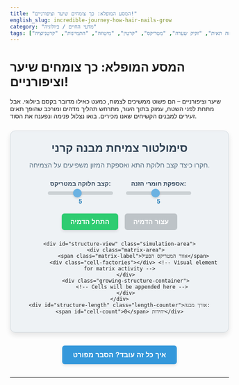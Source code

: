 ```yaml
---
title: "המסע המופלא: כך צומחים שיער וציפורניים!"
english_slug: incredible-journey-how-hair-nails-grow
category: "מדעי החיים / ביולוגיה"
tags: ["צמיחה תאית", "זקיק שערה", "מטריקס", "קרטין", "מיטוזה", "התמיינות", "קרטניזציה"]
---
```

# המסע המופלא: כך צומחים שיער וציפורניים!

שיער וציפורניים – הם פשוט ממשיכים לצמוח, כמעט כאילו מדובר בקסם ביולוגי. אבל מתחת לפני השטח, עמוק בתוך העור, מתרחש תהליך מדהים ומורכב שהופך תאים זעירים למבנים הקשיחים שאנו מכירים. בואו נצלול פנימה ונפענח את הסוד.

<div id="growth-simulator" class="app-container">
    <h2 class="app-title">סימולטור צמיחת מבנה קרני</h2>
    <p class="app-subtitle">חקרו כיצד קצב חלוקת התא ואספקת המזון משפיעים על הצמיחה.</p>
    <div class="controls">
        <div class="control-group">
            <label for="division-rate" class="control-label">קצב חלוקה במטריקס:</label>
            <input type="range" id="division-rate" min="1" max="10" value="5">
            <span id="division-rate-value" class="control-value">5</span>
        </div>
        <div class="control-group">
            <label for="nutrient-supply" class="control-label">אספקת חומרי הזנה:</label>
            <input type="range" id="nutrient-supply" min="1" max="10" value="5">
             <span id="nutrient-supply-value" class="control-value">5</span>
        </div>
    </div>
    <div class="button-group">
        <button id="start-sim" class="sim-button primary-button">התחל הדמיה</button>
        <button id="stop-sim" class="sim-button secondary-button" disabled>עצור הדמיה</button>
    </div>

    <div id="structure-view" class="simulation-area">
        <div class="matrix-area">
             <span class="matrix-label">אזור המטריקס הפעיל</span>
             <div class="cell-factories"></div> <!-- Visual element for matrix activity -->
        </div>
        <div class="growing-structure-container">
            <!-- Cells will be appended here -->
        </div>
    </div>
    <div id="structure-length" class="length-counter">אורך מבנה: <span id="cell-count">0</span> יחידות</div>
</div>

<style>
    /* General App Container */
    .app-container {
        font-family: 'Heebo', sans-serif; /* Or any modern Hebrew-friendly font */
        border: 1px solid #d1d8dd;
        padding: 25px;
        border-radius: 12px;
        margin: 25px auto;
        background-color: #eef2f5;
        text-align: center;
        box-shadow: 0 6px 12px rgba(0, 0, 0, 0.1);
        max-width: 500px; /* Slightly larger max width */
        overflow: hidden; /* Important for rounded corners */
    }

    .app-title {
        margin-top: 0;
        color: #2c3e50; /* Dark blue-gray */
        font-size: 1.8em;
        margin-bottom: 10px;
    }

    .app-subtitle {
        color: #556e81; /* Slightly lighter blue-gray */
        font-size: 1.1em;
        margin-bottom: 25px;
    }

    /* Controls */
    .controls {
        margin-bottom: 20px;
        display: flex;
        flex-wrap: wrap;
        justify-content: center;
        gap: 30px; /* Increased gap */
        padding: 0 10px;
    }

    .control-group {
        display: flex;
        flex-direction: column;
        align-items: center;
        min-width: 150px; /* Ensure controls have enough space */
    }

    .control-label {
        margin-bottom: 8px; /* Increased margin */
        font-weight: bold;
        color: #34495e; /* Slightly darker than subtitle */
        font-size: 1em;
    }

    .control-value {
         font-weight: bold;
         color: #2980b9; /* Distinct color for value */
         margin-top: 5px;
    }

    input[type="range"] {
        width: 100%; /* Make slider responsive within its group */
        -webkit-appearance: none;
        appearance: none;
        height: 8px;
        background: #bdc3c7; /* Light gray track */
        outline: none;
        opacity: 0.7;
        transition: opacity .2s;
        border-radius: 5px;
    }

    input[type="range"]:hover {
        opacity: 1;
    }

    input[type="range"]::-webkit-slider-thumb {
        -webkit-appearance: none;
        appearance: none;
        width: 20px; /* Thumb size */
        height: 20px; /* Thumb size */
        background: #3498db; /* Blue thumb */
        cursor: pointer;
        border-radius: 50%;
        box-shadow: 0 2px 4px rgba(0, 0, 0, 0.2);
    }

    input[type="range"]::-moz-range-thumb {
        width: 20px; /* Thumb size */
        height: 20px; /* Thumb size */
        background: #3498db; /* Blue thumb */
        cursor: pointer;
        border-radius: 50%;
        box-shadow: 0 2px 4px rgba(0, 0, 0, 0.2);
    }

    /* Buttons */
    .button-group {
        margin-bottom: 25px;
        display: flex;
        justify-content: center;
        gap: 15px;
    }

    .sim-button {
        padding: 10px 20px; /* Increased padding */
        border: none;
        border-radius: 6px; /* Slightly more rounded */
        cursor: pointer;
        font-size: 1.1em;
        transition: background-color 0.3s ease, transform 0.1s ease;
        font-weight: bold;
        box-shadow: 0 3px 6px rgba(0, 0, 0, 0.1);
    }

    .primary-button {
        background-color: #2ecc71; /* Emerald green */
        color: white;
    }
    .primary-button:hover:not(:disabled) {
         background-color: #27ae60; /* Darker green */
         transform: translateY(-1px);
    }
     .primary-button:active:not(:disabled) {
        transform: translateY(0);
        box-shadow: 0 1px 3px rgba(0, 0, 0, 0.2);
     }


    .secondary-button {
        background-color: #e74c3c; /* Alizarin red */
        color: white;
    }
     .secondary-button:hover:not(:disabled) {
        background-color: #c0392b; /* Darker red */
        transform: translateY(-1px);
     }
      .secondary-button:active:not(:disabled) {
        transform: translateY(0);
        box-shadow: 0 1px 3px rgba(0, 0, 0, 0.2);
     }


    .sim-button:disabled {
        background-color: #bdc3c7; /* Light gray */
        cursor: not-allowed;
        box-shadow: none;
        transform: none;
    }

    /* Simulation Area */
    .simulation-area {
        position: relative;
        width: 95%; /* Use percentage for slight flexibility */
        max-width: 350px; /* Limit max width */
        height: 400px; /* Increased height for more growth space */
        margin: 20px auto;
        border: 2px solid #95a5a6; /* Concrete gray border */
        border-radius: 8px;
        overflow: hidden; /* Hide cells going off-screen */
        background-color: #ecf0f1; /* Light background */
        display: flex;
        flex-direction: column-reverse; /* Simulate growth upwards */
        align-items: center;
        box-shadow: inset 0 0 10px rgba(0, 0, 0, 0.05);
    }

    .matrix-area {
        position: absolute;
        bottom: 0;
        left: 0;
        width: 100%;
        height: 60px; /* Size of the matrix area */
        background: linear-gradient(to top, #f39c12, #f1c40f); /* Gradient Yellow/Orange */
        border-top: 2px dashed #d35400; /* Carrot orange dashed border */
        display: flex;
        flex-direction: column;
        justify-content: center;
        align-items: center;
        font-size: 0.9em;
        color: #333;
        box-sizing: border-box;
        z-index: 2; /* Ensure matrix is visible */
        overflow: hidden; /* Contain matrix visual elements */
    }

    .matrix-label {
         font-weight: bold;
         margin-bottom: 5px;
         color: #783f04; /* Darker color for label */
    }

    .cell-factories {
        width: 80%;
        height: 15px;
        background-color: rgba(255, 255, 255, 0.3);
        border-radius: 8px;
        position: relative;
        overflow: hidden;
    }

    /* Simple animation for matrix activity */
    .matrix-area::after {
        content: '';
        position: absolute;
        top: 0;
        left: -100%;
        width: 100%;
        height: 100%;
        background: linear-gradient(90deg, transparent, rgba(255,255,255,0.5), transparent);
        animation: matrix-activity 3s infinite linear;
        z-index: 1;
    }

    @keyframes matrix-activity {
        0% { left: -100%; }
        100% { left: 100%; }
    }


    .growing-structure-container {
         position: absolute;
         bottom: 60px; /* Start above the matrix */
         left: 0;
         width: 100%;
         height: calc(100% - 60px); /* Fill the rest of the height */
         overflow: hidden;
         display: flex;
         flex-direction: column-reverse; /* Cells are added at the bottom and pushed up */
         align-items: center;
         z-index: 1; /* Cells appear below the matrix label */
    }

    .cell {
        width: 90%; /* Simulate structure width */
        height: 18px; /* Increased height for better visibility */
        background-color: #82e0aa; /* Light green for new cells */
        border-bottom: 1px solid #7d8c95; /* Subtle border */
        box-sizing: border-box;
        flex-shrink: 0; /* Prevent shrinking */
        opacity: 1; /* Start opaque */
        transform: scaleY(1); /* Start at full size */
        transform-origin: bottom; /* Scale from the bottom */
        transition: background-color 0.5s ease, opacity 0.5s ease, transform 0.5s ease; /* Smooth transitions */
        position: relative; /* Needed for potential future texture/overlay */
    }

    /* Styles for different stages of keratinization */
    .cell.keratin-1 { background-color: #76c79b; }
    .cell.keratin-2 { background-color: #6ab08c; }
    .cell.keratin-3 { background-color: #5e997d; }
    .cell.keratin-4 { background-color: #52826e; }
    .cell.keratin-5 { background-color: #466b5f; } /* Darker green */
    .cell.dead-keratin {
        background-color: #34495e; /* Dark blue-gray for dead, keratinized cells */
        color: rgba(255, 255, 255, 0.8); /* Slightly transparent white */
        text-align: center;
        font-size: 0.8em;
        display: flex; /* Use flex to center content */
        justify-content: center;
        align-items: center;
        font-weight: bold;
        text-shadow: 0 1px 2px rgba(0,0,0,0.2);
        transition: background-color 0.8s ease; /* Slower transition to final stage */
    }

     .length-counter {
         margin-top: 15px;
         font-size: 1.2em;
         font-weight: bold;
         color: #2c3e50;
     }

     .length-counter span {
         color: #2980b9; /* Blue color for the number */
     }

    /* Explanation styles */
     #toggle-explanation {
        display: block;
        margin: 30px auto; /* Increased margin */
        padding: 12px 25px; /* Increased padding */
        background-color: #3498db; /* Bright blue */
        color: white;
        border: none;
        border-radius: 6px;
        cursor: pointer;
        font-size: 1.15em; /* Slightly larger font */
        transition: background-color 0.3s ease, transform 0.1s ease;
        font-weight: bold;
        box-shadow: 0 3px 6px rgba(0, 0, 0, 0.1);
    }

    #toggle-explanation:hover {
        background-color: #2980b9; /* Darker blue */
        transform: translateY(-1px);
    }
     #toggle-explanation:active {
        transform: translateY(0);
        box-shadow: 0 1px 3px rgba(0, 0, 0, 0.2);
    }


    #explanation {
        border: 1px solid #d1d8dd;
        padding: 25px;
        border-radius: 12px;
        background-color: #fff;
        margin-top: 25px;
        box-shadow: 0 6px 12px rgba(0, 0, 0, 0.1);
        line-height: 1.7; /* Improved readability */
        color: #556e81;
    }

    #explanation h2 {
        color: #2c3e50;
        margin-top: 20px; /* Increased margin */
        margin-bottom: 15px;
        border-bottom: 2px solid #ecf0f1; /* Subtle separator */
        padding-bottom: 8px;
        font-size: 1.5em;
    }

    #explanation p {
        margin-bottom: 18px; /* Increased margin */
        font-size: 1em;
    }

    /* Basic responsiveness - adjust padding/margins for smaller screens */
    @media (max-width: 600px) {
        .app-container, #explanation {
            padding: 15px;
        }
        .app-title {
            font-size: 1.5em;
        }
        .controls {
            gap: 15px;
        }
        .control-group {
             min-width: unset;
             width: 100%; /* Stack controls vertically */
        }
         input[type="range"] {
             width: 80%; /* Make slider smaller */
         }
        .sim-button, #toggle-explanation {
             padding: 10px 15px;
             font-size: 1em;
        }
    }

</style>

<button id="toggle-explanation">איך כל זה עובד? הסבר מפורט</button>

<div id="explanation" style="display: none;">
    <h2>מבוא: מהם שיער וציפורניים - ה"שריון" הטבעי שלנו</h2>
    <p>שיער וציפורניים נראים שונים מאוד, אך שניהם חולקים סוד משותף: הם מבנים קרניים, כלומר מורכבים בעיקר מחלבון חזק בשם קרטין. הם חלק ממערכת הכיסוי של הגוף שלנו ותפקידם מגוון – מבידוד והגנה על העור (שיער) ועד הגנה על קצות האצבעות וסיוע בפעולות יומיומיות כמו אחיזה וגירוד (ציפורניים). תחשבו עליהם כעל ה"שריון" הטבעי שהגוף מייצר.</p>

    <h2>המבנה המנצח: שורש (המפעל הפעיל) וגוף (התוצר המוגמר)</h2>
    <p>לכל שערה או ציפורן יש שני חלקים עיקריים:
    <br>1. **השורש (Root):** החלק החי והנסתר, הממוקם מתחת לפני העור (בזקיק השערה או בבסיס הציפורן). זהו לב ליבה של הצמיחה, אזור עשיר בכלי דם ועצבים.
    <br>2. **הגוף (Shaft/Plate):** החלק החיצוני שאנו רואים. הוא מורכב למעשה מתאים מתים שנדחפו כלפי חוץ, עברו תהליך התמיינות והתמלאו בקרטין.</p>

    <h2>לב הצמיחה: אזור המטריקס - מכונת חלוקת התא</h2>
    <p>אזור המטריקס הוא ה"מפעל" שמייצר את חומר הגלם לצמיחה. הוא יושב עמוק בתחתית השורש ומכיל תאים בעלי יכולת חלוקה (מיטוזה) בקצב מדהים. ככל שהתאים הללו מתחלקים מהר יותר, כך נדחפים התאים שמעליהם כלפי מעלה בקצב מהיר יותר - מה שמתבטא בצמיחה שאנו רואים.</p>

    <h2>המסע כלפי חוץ: דחיפה והתמיינות</h2>
    <p>התאים החדשים שנוצרים במטריקס נדחפים בעקביות כלפי מעלה (בשיער) או קדימה (בציפורניים) על ידי גלים חדשים של תאים הנוצרים מתחתיהם. תוך כדי ה"מסע" הזה הרחק מאספקת המזון והחמצן של כלי הדם במטריקס, התאים מתחילים להשתנות. הם מתחילים לייצר כמויות עצומות של חלבון הקרטין ומשנים את צורתם - זהו תהליך ההתמיינות.</p>

    <h2>ההתקשחות הסופית: הקרטניזציה - יצירת ה"שריון"</h2>
    <p>תהליך הקרטניזציה הוא השיא של התמיינות התא. התאים מתמלאים בקרטין, מאבדים את האברונים הפנימיים שלהם (כולל הגרעין), מתכווצים, משתטחים ולבסוף מתים. התאים המתים הללו, ארוזים בצפיפות ומלאים בקרטין, יוצרים את המבנה הקשיח והגמיש יחסית של השערה או הציפורן. זהו חומר שפחות מושפע מבלאי או מפגיעות כימיות, וזה מה שהופך את השיער והציפורניים לעמידים.</p>

    <h2>הדלק למפעל: תפקיד חומרי המזון וכלי הדם</h2>
    <p>כמו כל מפעל יעיל, גם אזור המטריקס זקוק לאספקת אנרגיה וחומרי גלם קבועה. זו מגיעה אליו דרך רשת עשירה של כלי דם דקיקים המספקים חמצן, ויטמינים, מינרלים וחלבונים (אבני הבניין של הקרטין). ככל שהאספקה טובה יותר, כך המטריקס יכול לעבוד מהר יותר ולהאיץ את קצב הצמיחה.</p>

    <h2>לא רק ביולוגיה: גורמים שמשפיעים על הקצב</h2>
    <p>קצב הצמיחה אינו אחיד ותלוי במגוון גורמים, רבים מהם אינם בשליטתנו:
    <ul>
        <li>**גנטיקה:** הפקטור המשמעותי ביותר - לכל אחד מאיתנו יש קצב "מובנה".</li>
        <li>**גיל:** בדרך כלל הצמיחה מהירה יותר בילדות ובגיל ההתבגרות.</li>
        <li>**בריאות ותזונה:** מחסורים תזונתיים (בעיקר בחלבון, ויטמינים מקבוצת B, ברזל, אבץ) או מצבים רפואיים מסוימים יכולים להאט משמעותית את הקצב. תזונה מאוזנת תומכת בצמיחה מיטבית.</li>
        <li>**שינויים הורמונליים:** הריון, לידה, או בעיות בבלוטת התריס יכולים להשפיע.</li>
        <li>**טמפרטורה:** יש עדויות לכך שהצמיחה מעט מהירה יותר בקיץ.</li>
    </ul>
    </p>
</div>

<script>
    const divisionRateInput = document.getElementById('division-rate');
    const divisionRateValue = document.getElementById('division-rate-value');
    const nutrientSupplyInput = document.getElementById('nutrient-supply');
    const nutrientSupplyValue = document.getElementById('nutrient-supply-value');
    const startSimButton = document.getElementById('start-sim');
    const stopSimButton = document.getElementById('stop-sim');
    const growingStructureContainer = document.querySelector('.growing-structure-container');
    const explanationDiv = document.getElementById('explanation');
    const toggleExplanationButton = document.getElementById('toggle-explanation');
    const cellCountSpan = document.getElementById('cell-count');

    let simulationInterval;
    const cellHeight = 18; // Height of each cell element in px (matches CSS)
    const keratinizationStages = 5; // How many steps of keratinization before becoming dead (matches CSS)
    const maxCells = 60; // Limit the number of cells for performance and visual height
    const matrixHeightPx = 60; // Height of the matrix area in px (matches CSS)


    // Update value displays immediately on input
    divisionRateInput.addEventListener('input', (e) => {
        divisionRateValue.textContent = e.target.value;
         // Adjust simulation speed dynamically if running (optional, but adds responsiveness)
        if (simulationInterval) {
             clearInterval(simulationInterval);
             const currentRate = parseInt(divisionRateInput.value);
             const baseInterval = 200; // Base speed (ms)
             const interval = baseInterval + (baseInterval * (10 - currentRate) / 10); // Faster with higher rate
             simulationInterval = setInterval(updateSimulation, interval);
        }
    });
    nutrientSupplyInput.addEventListener('input', (e) => {
        nutrientSupplyValue.textContent = e.target.value;
    });

    function createCell() {
        if (growingStructureContainer.children.length >= maxCells) {
            // Remove oldest cell smoothly before adding a new one if at max
            const oldestCell = growingStructureContainer.lastChild;
             if (oldestCell) {
                 oldestCell.style.opacity = '0'; // Start fade out
                 oldestCell.style.transform = 'scaleY(0.5)'; // Start shrink
                 oldestCell.addEventListener('transitionend', function handler() {
                    oldestCell.removeEventListener('transitionend', handler);
                    oldestCell.remove();
                    updateCellCount(); // Update count after removal
                 });
            } else {
                // Should not happen if maxCells check works, but as a fallback
                 return;
            }
        }


        const cell = document.createElement('div');
        cell.classList.add('cell');
        cell.dataset.keratinStage = 0; // Custom data attribute to track keratinization

        // Initial style for fade-in/scale-up animation
        cell.style.opacity = '0';
        cell.style.transform = 'scaleY(0)';


        // Use prepend to add to the bottom (visual bottom in column-reverse)
        growingStructureContainer.prepend(cell);

        // Trigger reflow to allow transition
        void cell.offsetHeight;

        // Animate in
        cell.style.opacity = '1';
        cell.style.transform = 'scaleY(1)';

         updateCellCount(); // Update count after adding
    }

    function updateSimulation() {
        const divisionRate = parseInt(divisionRateInput.value);
        const nutrientSupply = parseInt(nutrientSupplyInput.value);

        // Determine chance of cell division based on both sliders
        // Higher values significantly increase the chance
        // Example: Min chance (1,1) = 2/20 = 0.1
        // Example: Max chance (10,10) = 20/20 = 1 (always divides)
        // Let's make nutrients slightly more impactful on division chance than speed
        const divisionChance = (divisionRate * 0.4 + nutrientSupply * 0.6) / 10; // Weighted average / max possible score


        if (Math.random() < divisionChance) {
            createCell();
        }

        // Update keratinization for existing cells
        const cells = growingStructureContainer.children;
        for (let i = 0; i < cells.length; i++) {
            const cell = cells[i];
            let stage = parseInt(cell.dataset.keratinStage);

            if (stage < keratinizationStages) {
                 // Increment keratinization stage based on distance from matrix and nutrients
                 // Cells further up (higher index in column-reverse) and with good nutrients keratinize faster
                 const distanceFactor = i / (cells.length > 1 ? cells.length - 1 : 1); // 0 at bottom, ~1 at top
                 // Base chance + boost from distance and nutrients
                 const keratinIncrementChance = 0.1 + (distanceFactor * 0.3) + (nutrientSupply / 10 * 0.2); // Min 0.1, Max ~0.6

                 if (Math.random() < keratinIncrementChance) {
                     stage++;
                     cell.dataset.keratinStage = stage;
                     cell.className = 'cell keratin-' + stage; // Update class for styling
                 }
            }


            // Mark as dead keratin if fully keratinized and not already marked
            if (stage >= keratinizationStages && !cell.classList.contains('dead-keratin')) {
                 cell.classList.add('dead-keratin');
                 // Adding text dynamically is okay, keep it simple
                 if (!cell.textContent) { // Avoid adding text multiple times
                      cell.textContent = 'קרטין מת';
                 }
            }
        }
    }

    function updateCellCount() {
         cellCountSpan.textContent = growingStructureContainer.children.length;
    }

    function startSimulation() {
        if (simulationInterval) clearInterval(simulationInterval); // Clear any existing interval

        // Clear previous simulation state
        growingStructureContainer.innerHTML = '';
        updateCellCount(); // Reset count

        // Start with a few initial cells to show something immediately
        for(let i = 0; i < 5; i++) {
             // Use a slight delay for initial animation effect
             setTimeout(createCell, i * 50);
        }


        // Set simulation speed based on division rate
        // Lower interval == faster updates == faster perceived growth (assuming divisions happen)
        const initialRate = parseInt(divisionRateInput.value);
        const baseInterval = 200; // Base speed (ms)
        const interval = baseInterval + (baseInterval * (10 - initialRate) / 10); // Example: Rate 1 -> 400ms, Rate 10 -> 200ms

        simulationInterval = setInterval(updateSimulation, interval);

        startSimButton.disabled = true;
        stopSimButton.disabled = false;
    }

    function stopSimulation() {
        clearInterval(simulationInterval);
        simulationInterval = null;
        startSimButton.disabled = false;
        stopSimButton.disabled = true;
    }

    // Initial setup and event listeners
    stopSimulation(); // Ensure simulation is stopped initially and buttons are correct
    startSimButton.addEventListener('click', startSimulation);
    stopSimButton.addEventListener('click', stopSimulation);

    // Explanation toggle
    toggleExplanationButton.addEventListener('click', () => {
        const isHidden = explanationDiv.style.display === 'none';
        explanationDiv.style.display = isHidden ? 'block' : 'none';
        toggleExplanationButton.textContent = isHidden ? 'הסתר הסבר מפורט' : 'איך כל זה עובד? הסבר מפורט';
    });

</script>
---